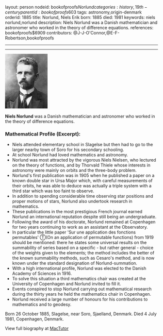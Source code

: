 layout: person
nodeid: bookofproofs$Norlund
categories: history,19th-century
parentid: bookofproofs$603
tags: astronomy,origin-denmark
orderid: 1885
title: Norlund, Niels Erik
born: 1885
died: 1981
keywords: niels norlund,norlund
description: Niels Norlund was a Danish mathematician and astronomer who worked in the theory of difference equations.
references: bookofproofs$6909
contributors: @J-J-O'Connor,@E-F-Robertson,bookofproofs

---



---

![Norlund.jpg](https://github.com/bookofproofs/bookofproofs.github.io/blob/main/_sources/_assets/images/portraits/Norlund.jpg?raw=true)

**Niels Norlund** was a Danish mathematician and astronomer who worked in the theory of difference equations.

### Mathematical Profile (Excerpt):
* Niels attended elementary school in Slagelse but then had to go to the larger nearby town of Soro for his secondary schooling.
* At school Norlund had loved mathematics and astronomy.
* Norlund was most attracted by the vigorous Niels Nielsen, who lectured on the theory of functions, and by Thorvald Thiele whose interests in astronomy were mainly on orbits and the three-body problem.
* Norlund's first publication was in 1905 when he published a paper on a known double star in Ursa Major which, with careful measurements of their orbits, he was able to deduce was actually a triple system with a third star which was too faint to observe.
* In addition to spending considerable time observing star positions and proper motions of stars, Norlund also undertook research in mathematics.
* These publications in the most prestigious French journal earned Norlund an international reputation despite still being an undergraduate.
* Following the award of his doctorate, Norlund remained at Copenhagen for two years continuing to work as an assistant at the Observatory.
* In particular the little paper 'Sur une application des fonctions permutables' Ⓣ(On an application of permutable functions) from 1919 should be mentioned: there he states some universal results on the summability of series based on a specific - but rather general - choice of the weights given to the elements; the method includes the better of the known summability methods, such as Cesaro's method, and is now known under the standard designation of Norlund-summation.
* With a high international profile, Norlund was elected to the Danish Academy of Sciences in 1916.
* To solve this situation a third mathematics chair was created at the University of Copenhagen and Norlund invited to fill it.
* Events conspired to stop Norlund carrying out mathematical research during the thirty years he held the mathematics chair in Copenhagen.
* Norlund received a large number of honours for his contributions to mathematics and to geodesy.

Born 26 October 1885, Slagelse, near Soro, Sjaelland, Denmark. Died 4 July 1981, Copenhagen, Denmark.

View full biography at [MacTutor](https://mathshistory.st-andrews.ac.uk/Biographies/Norlund/)
